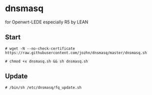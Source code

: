 # dnsmasq
for Openwrt-LEDE especially R5 by LEAN 

## Start
```
# wget -N --no-check-certificate https://raw.githubusercontent.com/jozhn/dnsmasq/master/dnsmasq.sh

# chmod +x dnsmasq.sh && sh dnsmasq.sh
```
## Update
```
# /bin/sh /etc/dnsmasq/fq_update.sh
```
